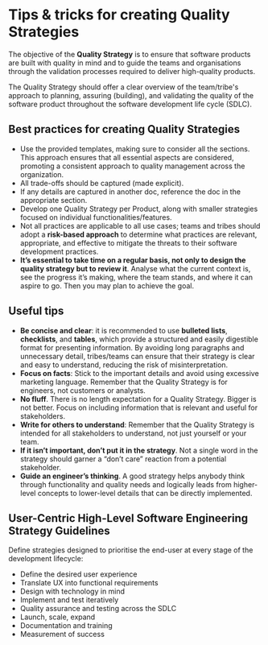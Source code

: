 # Tips & tricks for creating Quality Strategies

The objective of the **Quality Strategy** is to ensure that software products are built with quality in mind and to guide the teams and organisations through the validation processes required to deliver high-quality products.

The Quality Strategy should offer a clear overview of the team/tribe's approach to planning, assuring (building), and validating the quality of the software product throughout the software development life cycle (SDLC).

## Best practices for creating Quality Strategies

-   Use the provided templates, making sure to consider all the sections. This approach ensures that all essential aspects are considered, promoting a consistent approach to quality management across the organization.
-   All trade-offs should be captured (made explicit).
-   If any details are captured in another doc, reference the doc in the appropriate section.
-   Develop one Quality Strategy per Product, along with smaller strategies focused on individual functionalities/features.
-   Not all practices are applicable to all use cases; teams and tribes should adopt a **risk-based approach** to determine what practices are relevant, appropriate, and effective to mitigate the threats to their software development practices.
-   **It’s essential to take time on a regular basis, not only to design the quality strategy but to review it**. Analyse what the current context is, see the progress it’s making, where the team stands, and where it can aspire to go. Then you may plan to achieve the goal.

## Useful tips

-   **Be concise and clear**: it is recommended to use **bulleted lists**, **checklists**, and **tables**, which provide a structured and easily digestible format for presenting information. By avoiding long paragraphs and unnecessary detail, tribes/teams can ensure that their strategy is clear and easy to understand, reducing the risk of misinterpretation.
-   **Focus on facts**: Stick to the important details and avoid using excessive marketing language. Remember that the Quality Strategy is for engineers, not customers or analysts.
-   **No fluff**. There is no length expectation for a Quality Strategy. Bigger is not better. Focus on including information that is relevant and useful for stakeholders.
-   **Write for others to understand**: Remember that the Quality Strategy is intended for all stakeholders to understand, not just yourself or your team.
-   **If it isn’t important, don’t put it in the strategy**. Not a single word in the strategy should garner a “don’t care” reaction from a potential stakeholder.
-   **Guide an engineer’s thinking**. A good strategy helps anybody think through functionality and quality needs and logically leads from higher-level concepts to lower-level details that can be directly implemented.

## User-Centric High-Level Software Engineering Strategy Guidelines

Define strategies designed to prioritise the end-user at every stage of the development lifecycle:

-   Define the desired user experience
-   Translate UX into functional requirements
-   Design with technology in mind
-   Implement and test iteratively
-   Quality assurance and testing across the SDLC
-   Launch, scale, expand
-   Documentation and training
-   Measurement of success
